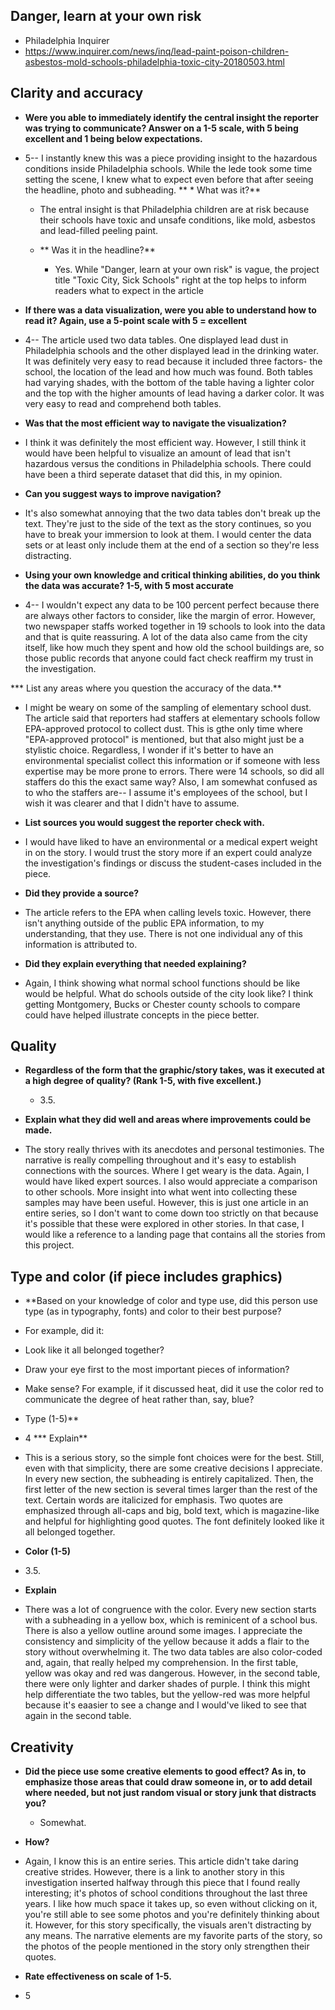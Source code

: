## Danger, learn at your own risk 
* Philadelphia Inquirer
* https://www.inquirer.com/news/inq/lead-paint-poison-children-asbestos-mold-schools-philadelphia-toxic-city-20180503.html 

## Clarity and accuracy 
* **Were you able to immediately identify the central insight the reporter was trying to communicate? Answer on a 1-5 scale, with 5 being excellent and 1 being below expectations.**
* 5-- I instantly knew this was a piece providing insight to the hazardous conditions inside Philadelphia schools. While the lede took some time setting the scene, I knew what to expect even before that after seeing the headline, photo and subheading.
** * What was it?**
   * The entral insight is that Philadelphia children are at risk because their schools have toxic and unsafe conditions, like mold, asbestos and lead-filled peeling paint.
     
  * ** Was it in the headline?**
     * Yes. While "Danger, learn at your own risk" is vague, the project title "Toxic City, Sick Schools" right at the top helps to inform readers what to expect in the article
       
* **If there was a data visualization, were you able to understand how to read it? Again, use a 5-point scale with 5 = excellent**
 * 4-- The article used two data tables. One displayed lead dust in Philadelphia schools and the other displayed lead in the drinking water. It was definitely very easy to read because it included three factors- the school, the location of the lead and how much was found. Both tables had varying shades, with the bottom of the table having a lighter color and the top with the higher amounts of lead having a darker color. It was very easy to read and comprehend both tables.
   
 * **Was that the most efficient way to navigate the visualization?**
  * I think it was definitely the most efficient way. However, I still think it would have been helpful to visualize an amount of lead that isn't hazardous versus the conditions in Philadelphia schools. There could have been a third seperate dataset that did this, in my opinion.
    
 * **Can you suggest ways to improve navigation?**
  * It's also somewhat annoying that the two data tables don't break up the text. They're just to the side of the text as the story continues, so you have to break your immersion to look at them. I would center the data sets or at least only include them at the end of a section so they're less distracting.
    
* **Using your own knowledge and critical thinking abilities, do you think the data was accurate? 1-5, with 5 most accurate**
 * 4-- I wouldn't expect any data to be 100 percent perfect because there are always other factors to consider, like the margin of error. However, two newspaper staffs worked together in 19 schools to look into the data and that is quite reassuring. A lot of the data also came from the city itself, like how much they spent and how old the school buildings are, so those public records that anyone could fact check reaffirm my trust in the investigation.
     
 *** List any areas where you question the accuracy of the data.**
  * I might be weary on some of the sampling of elementary school dust. The article said that reporters had staffers at elementary schools follow EPA-approved protocol to collect dust. This is gthe only time where "EPA-approved protocol" is mentioned, but that also might just be a stylistic choice. Regardless, I wonder if it's better to have an environmental specialist collect this information or if someone with less expertise may be more prone to errors. There were 14 schools, so did all staffers do this the exact same way? Also, I am somewhat confused as to who the staffers are-- I assume it's employees of the school, but I wish it was clearer and that I didn't have to assume.
    
 * **List sources you would suggest the reporter check with.**
  * I would have liked to have an environmental or a medical expert weight in on the story. I would trust the story more if an expert could analyze the investigation's findings or discuss the student-cases included in the piece.
    
 * **Did they provide a source?**
  * The article refers to the EPA when calling levels toxic. However, there isn't anything outside of the public EPA information, to my understanding, that they use. There is not one individual any of this information is attributed to.
    
 * **Did they explain everything that needed explaining?**
  * Again, I think showing what normal school functions should be like would be helpful. What do schools outside of the city look like? I think getting Montgomery, Bucks or Chester county schools to compare could have helped illustrate concepts in the piece better.

## Quality
* **Regardless of the form that the graphic/story takes, was it executed at a high degree of quality? (Rank 1-5, with five excellent.)**
  * 3.5.
    
 * **Explain what they did well and areas where improvements could be made.**
  * The story really thrives with its anecdotes and personal testimonies. The narrative is really compelling throughout and it's easy to establish connections with the sources. Where I get weary is the data. Again, I would have liked expert sources. I also would appreciate a comparison to other schools. More insight into what went into collecting these samples may have been useful. However, this is just one article in an entire series, so I don't want to come down too strictly on that because it's possible that these were explored in other stories. In that case, I would like a reference to a landing page that contains all the stories from this project.

## Type and color (if piece includes graphics)
* **Based on your knowledge of color and type use, did this person use type (as in typography, fonts) and color to their best purpose?
 * For example, did it:
  * Look like it all belonged together?
  * Draw your eye first to the most important pieces of information?
  * Make sense? For example, if it discussed heat, did it use the color red to communicate the degree of heat rather than, say, blue?
* Type (1-5)**
* 4
 *** Explain**
 * This is a serious story, so the simple font choices were for the best. Still, even with that simplicity, there are some creative decisions I appreciate. In every new section, the subheading is entirely capitalized. Then, the first letter of the new section is several times larger than the rest of the text. Certain words are italicized for emphasis. Two quotes are emphasized through all-caps and big, bold text, which is magazine-like and helpful for highlighting good quotes. The font definitely looked like it all belonged together.
   
* **Color (1-5)**
 * 3.5. 
 * **Explain**
  * There was a lot of congruence with the color. Every new section starts with a subheading in a yellow box, which is reminicent of a school bus. There is also a yellow outline around some images. I appreciate the consistency and simplicity of the yellow because it adds a flair to the story without overwhelming it. The two data tables are also color-coded and, again, that really helped my comprehension. In the first table, yellow was okay and red was dangerous. However, in the second table, there were only lighter and darker shades of purple. I think this might help differentiate the two tables, but the yellow-red was more helpful because it's eaasier to see a change and I would've liked to see that again in the second table.

## Creativity
* **Did the piece use some creative elements to good effect? As in, to emphasize those areas that could draw someone in, or to add detail where needed, but not just random visual or story junk that distracts you?**
  * Somewhat.
    
 * **How?**
  *  Again, I know this is an entire series. This article didn't take daring creative strides. However, there is a link to another story in this investigation inserted halfway through this piece that I found really interesting; it's photos of school conditions throughout the last three years. I like how much space it takes up, so even without clicking on it, you're still able to see some photos and you're definitely thinking about it. However, for this story specifically, the visuals aren't distracting by any means. The narrative elements are my favorite parts of the story, so the photos of the people mentioned in the story only strengthen their quotes.
   
 * **Rate effectiveness on scale of 1-5.**
 * 5
